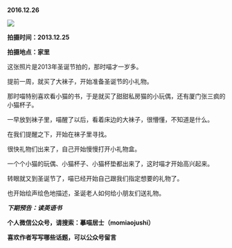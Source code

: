 
**2016.12.26**

![](https://pic2.zhimg.com/v2-b876b64b699dc3639397db97c1f1cba7.jpg)


**拍摄时间：2013.12.25**

**拍摄地点：家里**

这张照片是2013年圣诞节拍的，那时喵才一岁多。

提前一周，就买了大袜子，开始准备圣诞节的小礼物。

那时喵特别喜欢看小猫的书，于是就买了甜甜私房猫的小玩偶，还有厦门张三疯的小猫杯子。

一早放到袜子里，喵醒了以后，看着床边的大袜子，很懵懂，不知道是什么。

在我们提醒之下，开始在袜子里寻找。

很快礼物们出来了，自己开始慢慢打开小礼物盒。

一个个小猫的玩偶、小猫杯子、小猫杯垫都出来了，这时喵才开始高兴起来。

转眼就又到圣诞节了，喵已经开始自己跟我们指定想要的礼物了。

也开始绘声绘色地描述，圣诞老人如何给小朋友们送礼物。


***下期预告：读英语书***


**个人微信公众号，请搜索：摹喵居士（momiaojushi）**

**喜欢作者写写哪些话题，可以公众号留言**
